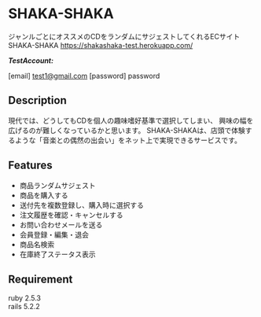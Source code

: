 # SHAKA-SHAKA

ジャンルごとにオススメのCDをランダムにサジェストしてくれるECサイトSHAKA-SHAKA
https://shakashaka-test.herokuapp.com/

***TestAccount:***

[email] test1@gmail.com
[password] password

## Description

現代では、どうしてもCDを個人の趣味嗜好基準で選択してしまい、
興味の幅を広げるのが難しくなっているかと思います。
SHAKA-SHAKAは、店頭で体験するような「音楽との偶然の出会い」をネット上で実現できるサービスです。

## Features

- 商品ランダムサジェスト
- 商品を購入する
- 送付先を複数登録し、購入時に選択する
- 注文履歴を確認・キャンセルする
- お問い合わせメールを送る
- 会員登録・編集・退会
- 商品名検索
- 在庫終了ステータス表示

## Requirement

ruby 2.5.3  
rails 5.2.2
